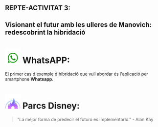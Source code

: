 ## REPTE-ACTIVITAT 3:
## Visionant el futur amb les ulleres de Manovich: redescobrint la hibridació

# <img src="./whatsappicon.png" width="50" height="50">  WhatsAPP:
El primer cas d'exemple d'hibridació que vull abordar és l'aplicació per smartphone **Whatsapp**. 

# <img src="./disney.png" width="50" height="50">  Parcs Disney: 


> "La mejor forma de predecir el futuro es implementarlo." - Alan Kay
